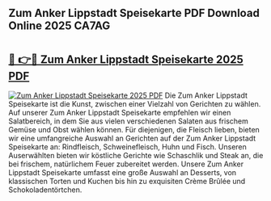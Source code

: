 ## Zum Anker Lippstadt Speisekarte PDF Download Online 2025 CA7AG

# <h2><a href="http://gcbmas.nevu.top/?p=Zum+Anker+Lippstadt+Speisekarte">🔗 👉🔴 Zum Anker Lippstadt Speisekarte 2025 PDF</a></h2>

[![Zum Anker Lippstadt Speisekarte 2025 PDF](https://i.imgur.com/dBaPXMq.png)](http://gcbmas.nevu.top/?p=Zum+Anker+Lippstadt+Speisekarte)
Die Zum Anker Lippstadt Speisekarte ist die Kunst, zwischen einer Vielzahl von Gerichten zu wählen. Auf unserer Zum Anker Lippstadt Speisekarte empfehlen wir einen Salatbereich, in dem Sie aus vielen verschiedenen Salaten aus frischem Gemüse und Obst wählen können. Für diejenigen, die Fleisch lieben, bieten wir eine umfangreiche Auswahl an Gerichten auf der Zum Anker Lippstadt Speisekarte an: Rindfleisch, Schweinefleisch, Huhn und Fisch. Unseren Auserwählten bieten wir köstliche Gerichte wie Schaschlik und Steak an, die bei frischem, natürlichem Feuer zubereitet werden. Unsere Zum Anker Lippstadt Speisekarte umfasst eine große Auswahl an Desserts, von klassischen Torten und Kuchen bis hin zu exquisiten Crème Brûlée und Schokoladentörtchen.
